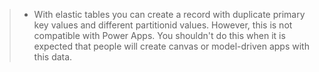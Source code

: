 > - With elastic tables you can create a record with duplicate primary key values and different partitionid values. However, this is not compatible with Power Apps. You shouldn't do this when it is expected that people will create canvas or model-driven apps with this data.